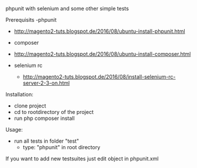 phpunit with selenium and some other simple tests


Prerequisits
-phpunit
 - http://magento2-tuts.blogspot.de/2016/08/ubuntu-install-phpunit.html 

- composer
 - http://magento2-tuts.blogspot.de/2016/08/ubuntu-install-composer.html 

- selenium rc
  - http://magento2-tuts.blogspot.de/2016/08/install-selenium-rc-server-2-3-on.html


Installation:
 - clone project
 - cd to rootdirectory of the project
 - run php composer install


Usage:
 - run all tests in folder "test"
   - type: "phpunit" in root directory

If you want to add new testsuites just edit <testsuites> object in phpunit.xml

